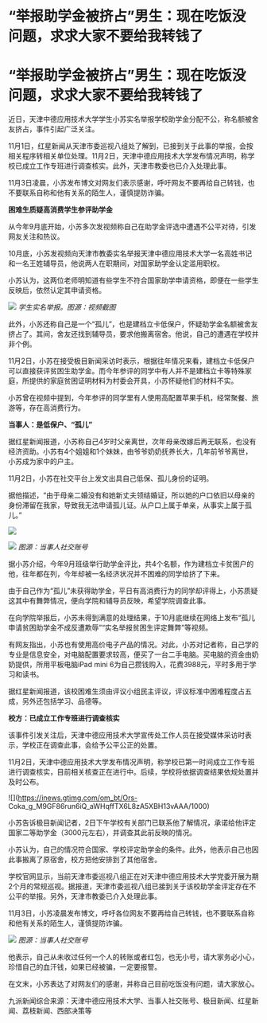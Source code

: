 # “举报助学金被挤占”男生：现在吃饭没问题，求求大家不要给我转钱了

# “举报助学金被挤占”男生：现在吃饭没问题，求求大家不要给我转钱了

近日，天津中德应用技术大学学生小苏实名举报学校助学金分配不公，称名额被舍友挤占，事件引起广泛关注。

11月1日，红星新闻从天津市委巡视八组处了解到，已接到关于此事的举报，会按相关程序转相关单位处理。11月2日，天津中德应用技术大学发布情况声明，称学校已成立工作专班进行调查核实。此外，天津市教委也已介入处理此事。

11月3日凌晨，小苏发布博文对网友们表示感谢，呼吁网友不要再给自己转钱，也不要联系自称和他有关系的陌生人，谨慎提防诈骗。

**困难生质疑高消费学生参评助学金**

从今年9月底开始，小苏多次发视频称自己在助学金评选中遭遇不公平对待，引发网友关注和热议。

10月底，小苏发视频向天津市教委实名举报天津中德应用技术大学一名高姓书记和一名王姓辅导员，他说两人在职期间，对国家助学金认定滥用职权。

小苏认为，这两位老师明知道有些学生不符合国家助学申请资格，即便在一些学生反映后，依然认定其申请资格。

![](https://inews.gtimg.com/om_bt/OcW31ZddjSPbylCL3m2cV1SljCAlFtEX00lwmNZZ14E7gAA/1000)
_学生实名举报。图源：视频截图_

此外，小苏还称自己是一个“孤儿”，也是建档立卡低保户，怀疑助学金名额被舍友挤占了。其间，舍友还找到辅导员，要求他搬离宿舍。他说，自己的遭遇在学校并非个例。

11月2日，小苏在接受极目新闻采访时表示，根据往年情况来看，建档立卡低保户可以直接获评贫困生助学金。而今年参评的同学中有人并不是建档立卡等特殊家庭，所提供的家庭贫困证明材料为村委会开具，小苏怀疑他们的材料不实。

小苏曾在视频中提到，今年参评的同学里有人使用高配置苹果手机，经常聚餐、旅游等，存在高消费行为。

**当事人：是低保户、“孤儿”**

据红星新闻报道，小苏称自己4岁时父亲离世，次年母亲改嫁后再无联系，也没有经济资助。小苏有4个姐姐和1个妹妹，由爷爷奶奶抚养长大，几年前爷爷离世，小苏成为家中的户主。

11月2日，小苏在社交平台上发文出具自己低保、孤儿身份的证明。

据他描述，“由于母亲二婚没有和她新丈夫领结婚证，所以她的户口依旧以母亲的身份滞留在我家，导致我无法申请孤儿证。从户口上属于单亲，从事实上属于孤儿。”

![](https://inews.gtimg.com/om_bt/OoyHNQHqLeBnYBBtEcK109KY6-uH0_1RfF2Po91sGoKRQAA/1000)

![](https://inews.gtimg.com/om_bt/OUhUk0JBRziGEfkenmVgIOqQHztZZWtBP4_Dr7Ao8cGrMAA/1000)
_图源：当事人社交账号_

据小苏介绍，今年9月班级举行助学金评比，共4个名额，作为建档立卡贫困户的他，往年都在列，今年却被一名经济状况并不困难的同学给挤了下来。

由于自己作为“孤儿”未获得助学金，平日有高消费行为的同学却评得上，小苏质疑这其中有舞弊情况，便向学院和辅导员反映，希望学院调查此事。

在向学院举报后，小苏未得到满意的处理结果，于10月底继续在网络上发布“孤儿申请贫困助学金不成反遭欺辱”“实名举报贫困生评定舞弊”等视频。

有网友指出，小苏也有使用高价电子产品的情况。对此，小苏对记者称，自己学的专业是信息安全，对电脑配置要求较高，便买了一台二手电脑。买电脑的资金由奶奶提供，所用平板电脑iPad
mini 6为自己攒钱购入，花费3988元，平时多用于学习和读书。

据红星新闻报道，该校困难生须由评议小组民主评议，评议标准中困难程度占五成，另外还包括学习、品德等。

**校方：已成立工作专班进行调查核实**

该事件引发关注后，天津中德应用技术大学宣传处工作人员在接受媒体采访时表示，学校正在调查此事，会给予公平公正的处置。

11月2日，天津中德应用技术大学发布情况声明，称学校已第一时间成立工作专班进行调查核实，目前相关核查正在进行中。后续，学校将依据调查结果依规处置并及时公布。

![](https://inews.gtimg.com/om_bt/Ors-
Coka_g_M9GF86run6iQ_aWHqffTX6L8zA5XBH13vAAA/1000)

小苏告诉极目新闻记者，2日下午学校有关部门已联系他了解情况，承诺给他评定国家二等助学金（3000元左右），并调查其此前反映的情况。

小苏认为，自己的情况符合国家、学校评定助学金的条件。此外，他表示自己也因此事搬离了原宿舍，校方把他安排到了其他宿舍。

学校官网显示，当前天津市委巡视八组正在对天津中德应用技术大学党委开展为期2个月的常规巡视。据报道，天津市委巡视八组已接到关于该校助学金评定存在不公平的举报。另外，天津市教委已介入处理此事。

11月3日，小苏凌晨发布博文，呼吁各位网友不要再给自己转钱，也不要联系自称和他有关系的陌生人，谨慎提防诈骗。

![](https://inews.gtimg.com/om_bt/OqFnc-3KD3RtAfpRVRVQHagerstLIwJdsPEtRbg3Gvbl4AA/1000)
_图源：当事人社交账号_

他表示，自己从未收过任何一个人的转账或者红包，也无小号，请大家务必小心，珍惜自己的血汗钱，如果已经被骗，一定要报警。

在文末，小苏表达了对网友们的感谢，并称自己目前吃饭没有问题，请大家放心。

九派新闻综合来源：天津中德应用技术大学、当事人社交账号、极目新闻、红星新闻、荔枝新闻、西部决策等

